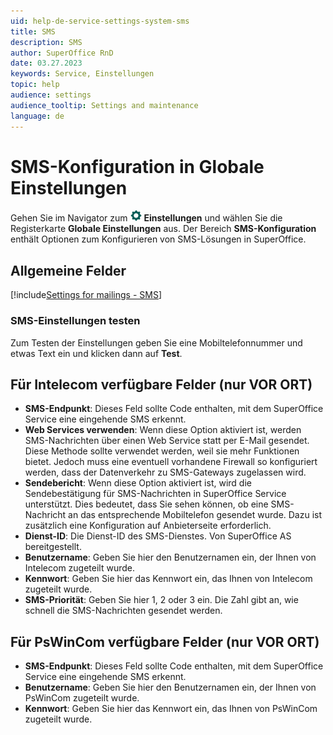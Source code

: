```yaml
---
uid: help-de-service-settings-system-sms
title: SMS
description: SMS
author: SuperOffice RnD
date: 03.27.2023
keywords: Service, Einstellungen
topic: help
audience: settings
audience_tooltip: Settings and maintenance
language: de
---
```


# SMS-Konfiguration in Globale Einstellungen

Gehen Sie im Navigator zum ![Symbol][img1] **Einstellungen** und wählen Sie die Registerkarte **Globale Einstellungen** aus. Der Bereich **SMS-Konfiguration** enthält Optionen zum Konfigurieren von SMS-Lösungen in SuperOffice.

## Allgemeine Felder

[!include[Settings for mailings - SMS](../../../../marketing/learn/includes/mailing-settings-sms.md)]

### SMS-Einstellungen testen

Zum Testen der Einstellungen geben Sie eine Mobiltelefonnummer und etwas Text ein und klicken dann auf **Test**.

## Für Intelecom verfügbare Felder (nur VOR ORT)

* **SMS-Endpunkt**: Dieses Feld sollte Code enthalten, mit dem SuperOffice Service eine eingehende SMS erkennt.
* **Web Services verwenden**: Wenn diese Option aktiviert ist, werden SMS-Nachrichten über einen Web Service statt per E-Mail gesendet. Diese Methode sollte verwendet werden, weil sie mehr Funktionen bietet. Jedoch muss eine eventuell vorhandene Firewall so konfiguriert werden, dass der Datenverkehr zu SMS-Gateways zugelassen wird.
* **Sendebericht**: Wenn diese Option aktiviert ist, wird die Sendebestätigung für SMS-Nachrichten in SuperOffice Service unterstützt. Dies bedeutet, dass Sie sehen können, ob eine SMS-Nachricht an das entsprechende Mobiltelefon gesendet wurde. Dazu ist zusätzlich eine Konfiguration auf Anbieterseite erforderlich.
* **Dienst-ID**: Die Dienst-ID des SMS-Dienstes. Von SuperOffice AS bereitgestellt.
* **Benutzername**: Geben Sie hier den Benutzernamen ein, der Ihnen von Intelecom zugeteilt wurde.
* **Kennwort**: Geben Sie hier das Kennwort ein, das Ihnen von Intelecom zugeteilt wurde.
* **SMS-Priorität**: Geben Sie hier 1, 2 oder 3 ein. Die Zahl gibt an, wie schnell die SMS-Nachrichten gesendet werden.

## Für PsWinCom verfügbare Felder (nur VOR ORT)

* **SMS-Endpunkt**: Dieses Feld sollte Code enthalten, mit dem SuperOffice Service eine eingehende SMS erkennt.
* **Benutzername**: Geben Sie hier den Benutzernamen ein, der Ihnen von PsWinCom zugeteilt wurde.
* **Kennwort**: Geben Sie hier das Kennwort ein, das Ihnen von PsWinCom zugeteilt wurde.

<!-- Referenced links -->

<!-- Referenced images -->
[img1]: ../../../../../../common/icons/nav-admin-preferences-active.png
